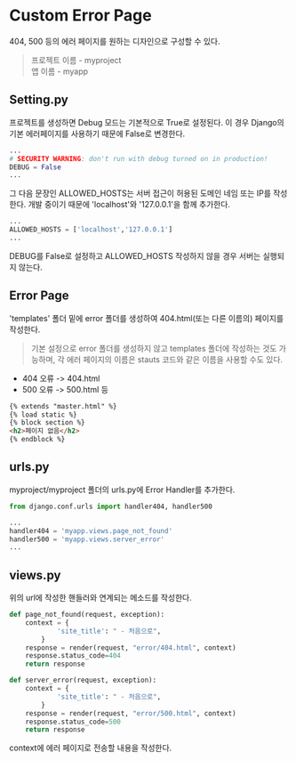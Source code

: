 # Custom Error Page

404, 500 등의 에러 페이지를 원하는 디자인으로 구성할 수 있다.
> 프로젝트 이름 - myproject<br>
앱 이름 - myapp<br>

## Setting.py
프로젝트를 생성하면 Debug 모드는 기본적으로 True로 설정된다. 이 경우 Django의 기본 에러페이지를 사용하기 때문에 False로 변경한다.
```python
...
# SECURITY WARNING: don't run with debug turned on in production!
DEBUG = False
...
```

그 다음 문장인 ALLOWED_HOSTS는 서버 접근이 허용된 도메인 네임 또는 IP를 작성한다. 개발 중이기 때문에 'localhost'와 '127.0.0.1'을 함께 추가한다.
```python
...
ALLOWED_HOSTS = ['localhost','127.0.0.1']
...
```

DEBUG를 False로 설정하고 ALLOWED_HOSTS 작성하지 않을 경우 서버는 실행되지 않는다.

## Error Page
'templates' 폴더 밑에 error 폴더를 생성하여 404.html(또는 다른 이름의) 페이지를 작성한다. 
> 기본 설정으로 error 폴더를 생성하지 않고 templates 폴더에 작성하는 것도 가능하며, 각 에러 페이지의 이름은 stauts 코드와 같은 이름을 사용할 수도 있다.
 - 404 오류 -> 404.html<br>
 - 500 오류 -> 500.html 등

```html
{% extends "master.html" %}
{% load static %}
{% block section %}
<h2>페이지 없음</h2>
{% endblock %}
```

## urls.py
myproject/myproject 폴더의 urls.py에 Error Handler를 추가한다.
```python
from django.conf.urls import handler404, handler500

...
handler404 = 'myapp.views.page_not_found'
handler500 = 'myapp.views.server_error'
...
```

## views.py
위의 url에 작성한 핸들러와 연계되는 메소드를 작성한다.

```python
def page_not_found(request, exception):
    context = {
            'site_title': " - 처음으로",
        }
    response = render(request, "error/404.html", context)
    response.status_code=404
    return response

def server_error(request, exception):
    context = {
            'site_title': " - 처음으로",
        }
    response = render(request, "error/500.html", context)
    response.status_code=500
    return response
```
context에 에러 페이지로 전송할 내용을 작성한다.


